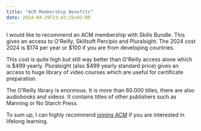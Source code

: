 ```yaml
---
title: "ACM Membership Benefits"
date: 2024-04-29T23:43:25+02:00
---
```


I would like to recommend an ACM membership with Skills Bundle. This gives an access to O'Reilly, Skillsoft Percipio and Pluralsight. The 2024 cost 2024 is $174 per year or $100 if you are from developing countries. 

This cost is quite high but still way better than O'Reilly access alone which is $499 yearly. Pluralsight (also $499 yearly standard price) gives an access to huge library of video courses which are useful for certificate preparation. 

The O’Reilly library is enormous. It is more than 60.000 titles, there are also audiobooks and videos. It contains titles of other publishers such as Manning or No Starch Press.

To sum up, I can highly recommend [joining ACM](https://www.acm.org/membership/join) if you are interested in lifelong learning.

